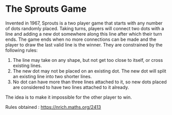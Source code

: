 # The Sprouts Game
Invented in 1967, Sprouts is a two player game that starts with any number of dots randomly placed. Taking turns, players will connect two dots with a line and adding a new dot somewhere along this line after which their turn ends. The game ends when no more connections can be made and the player to draw the last valid line is the winner. They are constrained by the following rules:

1. The line may take on any shape, but not get too close to itself, or cross existing lines.
2. The new dot may not be placed on an existing dot. The new dot will split an existing line into two shorter lines.
3. No dot can have more than three lines attached to it, so new dots placed are considered to have two lines attached to it already.

The idea is to make it impossible for the other player to win. 

Rules obtained : https://nrich.maths.org/2413

